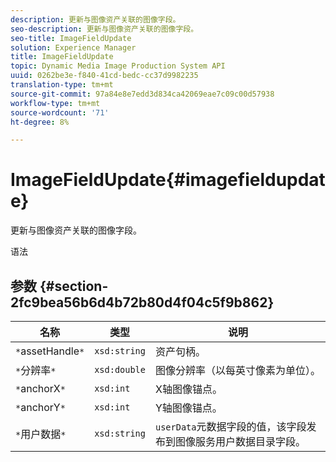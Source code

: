 ```yaml
---
description: 更新与图像资产关联的图像字段。
seo-description: 更新与图像资产关联的图像字段。
seo-title: ImageFieldUpdate
solution: Experience Manager
title: ImageFieldUpdate
topic: Dynamic Media Image Production System API
uuid: 0262be3e-f840-41cd-bedc-cc37d9982235
translation-type: tm+mt
source-git-commit: 97a84e8e7edd3d834ca42069eae7c09c00d57938
workflow-type: tm+mt
source-wordcount: '71'
ht-degree: 8%

---
```



# ImageFieldUpdate{#imagefieldupdate}

更新与图像资产关联的图像字段。

语法

## 参数 {#section-2fc9bea56b6d4b72b80d4f04c5f9b862}

| 名称 | 类型 | 说明 |
|---|---|---|
| `*`assetHandle`*` | `xsd:string` | 资产句柄。 |
| `*`分辨率`*` | `xsd:double` | 图像分辨率（以每英寸像素为单位）。 |
| `*`anchorX`*` | `xsd:int` | X轴图像锚点。 |
| `*`anchorY`*` | `xsd:int` | Y轴图像锚点。 |
| `*`用户数据`*` | `xsd:string` | `userData`元数据字段的值，该字段发布到图像服务用户数据目录字段。 |


